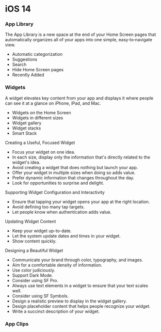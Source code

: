 # iOS 14

### App Library
The App Library is a new space at the end of your Home Screen pages that automatically organizes all of your apps into one simple, easy‑to‑navigate view.
* Automatic categorization
* Suggestions
* Search
* Hide Home Screen pages
* Recently Added

### Widgets
A widget elevates key content from your app and displays it where people can see it at a glance on iPhone, iPad, and Mac. 
* Widgets on the Home Screen
* Widgets in different sizes
* Widget gallery
* Widget stacks
* Smart Stack

Creating a Useful, Focused Widget
* Focus your widget on one idea.
* In each size, display only the information that's directly related to the widget's idea.
* Avoid creating a widget that does nothing but launch your app.
* Offer your widget in multiple sizes when doing so adds value. 
* Prefer dynamic information that changes throughout the day. 
* Look for opportunities to surprise and delight. 

Supporting Widget Configuration and Interactivity
* Ensure that tapping your widget opens your app at the right location. 
* Avoid defining too many tap targets. 
* Let people know when authentication adds value.

Updating Widget Content
* Keep your widget up-to-date. 
* Let the system update dates and times in your widget. 
* Show content quickly. 

Designing a Beautiful Widget
* Communicate your brand through color, typography, and images.
* Aim for a comfortable density of information. 
* Use color judiciously.
* Support Dark Mode. 
* Consider using SF Pro. 
* Always use text elements in a widget to ensure that your text scales well. 
* Consider using SF Symbols. 
* Design a realistic preview to display in the widget gallery. 
* Design placeholder content that helps people recognize your widget. 
* Write a succinct description of your widget.


### App Clips
